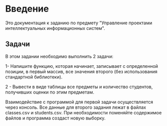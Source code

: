 # Введение #
Это документация к заданию по предмету "Управление проектами интеллектуальных информационных систем".
## Задачи ##
В этом задании необходимо выполнить 2 задачи:

1- Напишите функцию, которая начинает, записывает с
определенной позиции, в первый массив, все значения второго
(без использования стандартной библиотеки).

2 - Вывести в виде таблицы все предметы и количество
студентов, получивших оценки по этим предметам.

Взаимодействие с программой для первой задачи осуществляется через консоль.
Все данные для второго задания лежат в файлах classes.csv и students.csv. При необходимости поменяйте
содержимое файлов и программа создаст новую выборку.